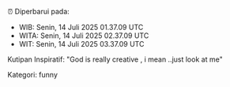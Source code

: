 ⏰ Diperbarui pada:
- WIB: Senin, 14 Juli 2025 01.37.09 UTC
- WITA: Senin, 14 Juli 2025 02.37.09 UTC
- WIT: Senin, 14 Juli 2025 03.37.09 UTC

Kutipan Inspiratif:
"God is really creative , i mean ..just look at me"


Kategori: funny

